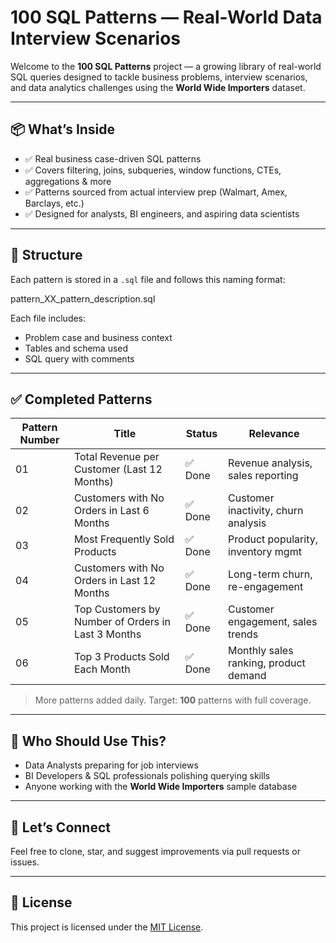 # 100 SQL Patterns — Real-World Data Interview Scenarios

Welcome to the **100 SQL Patterns** project — a growing library of real-world SQL queries designed to tackle business problems, interview scenarios, and data analytics challenges using the **World Wide Importers** dataset.

---

## 📦 What’s Inside

- ✅ Real business case-driven SQL patterns
- ✅ Covers filtering, joins, subqueries, window functions, CTEs, aggregations & more
- ✅ Patterns sourced from actual interview prep (Walmart, Amex, Barclays, etc.)
- ✅ Designed for analysts, BI engineers, and aspiring data scientists

---

## 📂 Structure

Each pattern is stored in a `.sql` file and follows this naming format:

pattern_XX_pattern_description.sql

Each file includes:
- Problem case and business context
- Tables and schema used
- SQL query with comments

---

## ✅ Completed Patterns

| Pattern Number | Title                                      | Status  | Relevance                            |
|----------------|--------------------------------------------|---------|------------------------------------|
| 01             | Total Revenue per Customer (Last 12 Months) | ✅ Done | Revenue analysis, sales reporting  |
| 02             | Customers with No Orders in Last 6 Months   | ✅ Done | Customer inactivity, churn analysis|
| 03             | Most Frequently Sold Products                | ✅ Done | Product popularity, inventory mgmt |
| 04             | Customers with No Orders in Last 12 Months  | ✅ Done | Long-term churn, re-engagement     |
| 05             | Top Customers by Number of Orders in Last 3 Months | ✅ Done | Customer engagement, sales trends  |
| 06             | Top 3 Products Sold Each Month                | ✅ Done | Monthly sales ranking, product demand|

> More patterns added daily. Target: **100** patterns with full coverage.

---

## 🧠 Who Should Use This?

- Data Analysts preparing for job interviews
- BI Developers & SQL professionals polishing querying skills
- Anyone working with the **World Wide Importers** sample database

---

## 💬 Let’s Connect

Feel free to clone, star, and suggest improvements via pull requests or issues.

---

## 📜 License

This project is licensed under the [MIT License](LICENSE).

